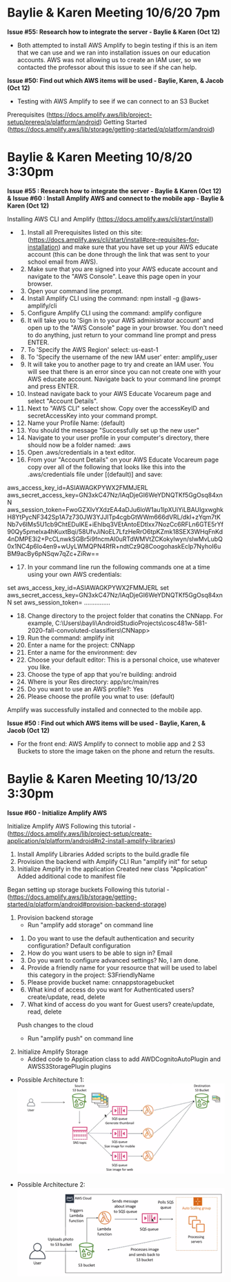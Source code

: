 # Baylie & Karen Meeting 10/6/20 7pm

**Issue #55: Research how to integrate the server - Baylie & Karen (Oct 12)**

- Both attempted to install AWS Amplify to begin testing if this is an item that we can use and we ran into installation issues on our  education accounts. AWS was not allowing us to create an IAM user, so we contacted the professor about this issue to see if she can help.


**Issue #50: Find out which AWS items will be used - Baylie, Karen, & Jacob (Oct 12)**

- Testing with AWS Amplify to see if we can connect to an S3 Bucket

Prerequisites
  (https://docs.amplify.aws/lib/project-setup/prereq/q/platform/android)
Getting Started
  (https://docs.amplify.aws/lib/storage/getting-started/q/platform/android)
  
  
# Baylie & Karen Meeting 10/8/20 3:30pm
  
  
**Issue #55 : Research how to integrate the server - Baylie & Karen (Oct 12) & Issue #60 : Install Amplify AWS and connect to the mobile app - Baylie & Karen (Oct 12)**

Installing AWS CLI and Amplify (https://docs.amplify.aws/cli/start/install)
  
- 1) Install all Prerequisites listed on this site: (https://docs.amplify.aws/cli/start/install#pre-requisites-for-installation) and make sure that you have set up your AWS educate account (this can be done through the link that was sent to your school email from AWS).
- 2) Make sure that you are signed into your AWS educate account and navigate to the "AWS Console". Leave this page open in your browser.
- 3) Open your command line prompt.
- 4) Install Amplify CLI using the command: npm install -g @aws-amplify/cli
- 5) Configure Amplify CLI using the command: amplify configure
- 6) It will take you to 'Sign in to your AWS administrator account' and open up to the "AWS Console" page in your browser. You don't need to do anything, just return to your command line prompt and press ENTER.
- 7) To 'Specify the AWS Region' select: us-east-1
- 8) To 'Specify the username of the new IAM user' enter: amplify_user
- 9) It will take you to another page to try and create an IAM user. You will see that there is an error since you can not create one with your AWS educate account. Navigate back to your command line prompt and press ENTER.
- 10) Instead navigate back to your AWS Educate Vocareum page and select "Account Details". 
- 11) Next to "AWS CLI" select show. Copy over the accessKeyID and secretAccessKey into your command prompt. 
- 12) Name your Profile Name: (default)
- 13) You should the message "Successfully set up the new user"
- 14) Navigate to your user profile in your computer's directory, there should now be a folder named: .aws
- 15) Open .aws/credentials in a text editor.
- 16) From your "Account Details" on your AWS Educate Vocareum page copy over all of the following that looks like this into the .aws/credentials file under [(default)] and save:

aws_access_key_id=ASIAWAGKPYWX2FMMJERL
aws_secret_access_key=GN3xkC47Nz/lAqDjeGI6WeYDNQTKf5GgOsq84xnN aws_session_token=FwoGZXIvYXdzEA4aDJu6loW1au1IpXUiYiLBAUIgxwghkH8YtPycNF342Sp1A7z730JW3YJJITp4cgbGtWWm666dVRL/dkI+zYqm7tKNb7v6IMs5U1cb9ChtEDulKE+iEhIbq3VEtAntoEDtlxx7NozCc6RFLn6GTE5rYf90Qy5pmelxa4hKuxtBqi/58UfvJiNoEL7LfzHeRrO6tpKZmk18SEX3WHqFnKd4nDMPE3i2+PcCLnwkSGBr5i9fncmAl0uRTdWMVtZCKokylwyn/slwMvLubQ0x1NC4p6Io4en9+wUyLWMQPN4RfR+ndtCz9Q8CoogohaskEclp7NyhoI6uBM9acBy6pNSqw7qZc+ZiRw==

 
- 17) In your command line run the following commands one at a time using your own AWS credentials:

set aws_access_key_id=ASIAWAGKPYWX2FMMJERL
set aws_secret_access_key=GN3xkC47Nz/lAqDjeGI6WeYDNQTKf5GgOsq84xnN 
set aws_session_token= ...............

- 18) Change directory to the project folder that conatins the CNNapp. For example, C:\Users\bayli\AndroidStudioProjects\cosc481w-581-2020-fall-convoluted-classifiers\CNNapp>

- 19) Run the command: amplify init
- 20) Enter a name for the project: CNNapp
- 21) Enter a name for the environment: dev
- 22) Choose your default editor: This is a personal choice, use whatever you like.
- 23) Choose the type of app that you're building: android
- 24) Where is your Res directory: app/src/main/res
- 25) Do you want to use an AWS profile?: Yes
- 26) Please choose the profile you wnat to use: (default)

  
Amplify was successfully installed and connected to the mobile app.  


**Issue #50 : Find out which AWS items will be used - Baylie, Karen, & Jacob (Oct 12)**

- For the front end: AWS Amplify to connect to moblie app and 2 S3 Buckets to store the image taken on the phone and return the results. 
  
# Baylie & Karen Meeting 10/13/20 3:30pm

**Issue #60 - Initialize Amplify AWS**

  Initialize Amplify AWS
  Following this tutorial - (https://docs.amplify.aws/lib/project-setup/create-application/q/platform/android#n2-install-amplify-libraries)

1) Install Amplify Libraries
    Added scripts to the build.gradle file
2) Provision the backend with Amplify CLI
    Run "amplify init" for setup
3) Initialize Amplify in the application
    Created new class "Application"
    Added additional code to manifest file
  
  Began setting up storage buckets
  Following this tutorial - (https://docs.amplify.aws/lib/storage/getting-started/q/platform/android#provision-backend-storage) 
  
  1) Provision backend storage
      - Run "amplify add storage" on command line
     
  - 1) Do you want to use the default authentication and security configuration?
        Default configuration
  - 2) How do you want users to be able to sign in?
        Email
  - 3) Do you want to configure advanced settings?
        No, I am done.
  - 4) Provide a friendly name for your resource that will be used to label this category in the project:
        S3FriendlyName
  - 5) Please provide bucket name:
        cnnappstoragebucket
  - 6) What kind of access do you want for Authenticated users?
        create/update, read, delete
  - 7) What kind of access do you want for Guest users?
        create/update, read, delete
        
     Push changes to the cloud
      - Run "amplify push" on command line
      
   2) Initialize Amplify Storage
      - Added code to Application class to add AWDCognitoAutoPlugin and AWSS3StoragePlugin plugins
     
- Possible Architecture 1:
![1](arch1.png)

- Possible Architecture 2: 
![2](arch2.png)

